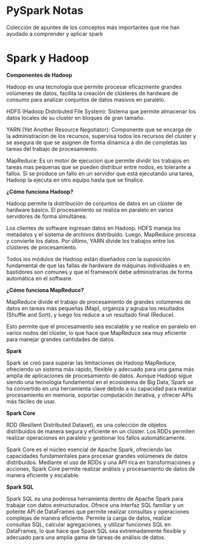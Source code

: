 PySpark Notas
=============

Colección de apuntes de los conceptos más importantes que me han ayudado a comprender y aplicar spark

Spark y Hadoop
======================

**Componentes de Hadoop**

Hadoop es una tecnología que permite procesar eficazmente grandes volúmenes de datos, facilita la creación de clústeres de hardware de consumo para analizar conjuntos de datos masivos en paralelo.

HDFS (Hadoop Distributed File System): Sistema que permite almacenar los datos locales de su cluster en bloques de gran tamaño.

YARN (Yet Another Resource Negotiator): Componente que se encarga de la administracion de los recursos, supervisa todos los recursos del cluster y se asegura de que se asignen de forma dinamica a din de completas las tareas del trabajo de procesamiento.

MapReduce: Es un motor de ejecucion que permite dividir los trabajos en tareas mas pequenas que se pueden distribuir entre nodos, es tolerante a fallos. Si se produce un fallo en un servidor que está ejecutando una tarea, Hadoop la ejecuta en otro equipo hasta que se finalice.

**¿Cómo funciona Hadoop?**

Hadoop permite la distribución de conjuntos de datos en un clúster de hardware básico. El procesamiento se realiza en paralelo en varios servidores de forma simultánea.

Los clientes de software ingresan datos en Hadoop. HDFS maneja los metadatos y el sistema de archivos distribuido. Luego, MapReduce procesa y convierte los datos. Por último, YARN divide los trabajos entre los clústeres de procesamiento.

Todos los módulos de Hadoop están diseñados con la suposición fundamental de que las fallas de hardware de máquinas individuales o en bastidores son comunes y que el framework debe administrarlas de forma automática en el software.

**¿Cómo funciona MapReduce?**

MapReduce divide el trabajo de procesamiento de grandes volúmenes de datos en tareas más pequeñas (Map), organiza y agrupa los resultados (Shuffle and Sort), y luego los reduce a un resultado final (Reduce).

Esto permite que el procesamiento sea escalable y se realice en paralelo en varios nodos del clúster, lo que hace que MapReduce sea muy eficiente para manejar grandes cantidades de datos.


**Spark**

Spark se creó para superar las limitaciones de Hadoop MapReduce, ofreciendo un sistema más rápido, flexible y adecuado para una gama más amplia de aplicaciones de procesamiento de datos. Aunque Hadoop sigue siendo una tecnología fundamental en el ecosistema de Big Data, Spark se ha convertido en una herramienta clave debido a su capacidad para realizar procesamiento en memoria, soportar computación iterativa, y ofrecer APIs más fáciles de usar.

**Spark Core**

RDD (Resilient Distributed Dataset), es una colección de objetos distribuidos de manera segura y eficiente en un clúster. Los RDDs permiten realizar operaciones en paralelo y gestionar los fallos automáticamente.

Spark Core es el núcleo esencial de Apache Spark, ofreciendo las capacidades fundamentales para procesar grandes volúmenes de datos distribuidos. Mediante el uso de RDDs y una API rica en transformaciones y acciones, Spark Core permite realizar análisis y procesamiento de datos de manera eficiente y escalable.

**Spark SQL**

 Spark SQL es una poderosa herramienta dentro de Apache Spark para trabajar con datos estructurados. Ofrece una interfaz SQL familiar y un potente API de DataFrames que permite realizar consultas y operaciones complejas de manera eficiente. Permite la carga de datos, realizar consultas SQL, calcular agregaciones, y utilizar funciones SQL en DataFrames, lo que hace que Spark SQL sea extremadamente flexible y adecuado para una amplia gama de tareas de análisis de datos.
